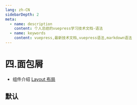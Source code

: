 ```yaml
---
lang: zh-CN
sidebarDepth: 2
meta:
  - name: description
    content: 个人总结的vuepress学习技术文档-语法
  - name: keywords
    content: vuepress,最新技术文档,vuepress语法,markdown语法
---
```

# 四.面包屑

- 组件介绍
  [Layout 布局](https://element-plus.gitee.io/#/zh-CN/component/layout)

## 默认

<preview path="./breadcrumb-default.vue"></preview>
